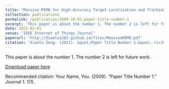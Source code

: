 ```yaml
---
title: "Massive MIMO for High-Accuracy Target Localization and Tracking"
collection: publications
permalink: /publication/2009-10-01-paper-title-number-1
excerpt: 'This paper is about the number 1. The number 2 is left for future work.'
date: 2021-02-01
venue: 'IEEE Internet of Things Journal'
paperurl: 'http://Xiaolu1263.github.io/files/MassiveMIMO.pdf'
citation: 'Xiaolu Zeng. (2021). &quot;Paper Title Number 1.&quot; <i>Journal 1</i>. 1(1).'
---
```

This paper is about the number 1. The number 2 is left for future work.

[Download paper here](http://Xiaolu1263.github.io/files/MassiveMIMO.pdf)

Recommended citation: Your Name, You. (2009). "Paper Title Number 1." <i>Journal 1</i>. 1(1).
